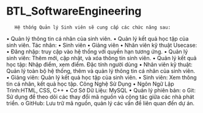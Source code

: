 # BTL_SoftwareEngineering
       Hệ thống Quản lý Sinh viên sẽ cung cấp các chức năng sau:
• Quản lý thông tin cá nhân của sinh viên.
• Quản lý kết quả học tập của sinh viên.
       Tác nhân:
• Sinh viên
• Giảng viên
• Nhân viên kỹ thuật
       Usecase:
• Đăng nhập: truy cập vào hệ thống với quyền hạn tương ứng.
• Quản lý sinh viên: Thêm mới, cập nhật, và xóa thông tin sinh viên.
• Quản lý kết quả học tập: Nhập điểm, xem điểm.
       Đặc tính người dùng
• Nhân viên kỹ thuật: Quản lý toàn bộ hệ thống, thêm và quản lý thông tin cá nhân của sinh viên.
• Giảng viên: Quản lý kết quả học tập của sinh viên.
• Sinh viên: Xem thông tin cá nhân, kết quả học tập.
       Công Nghệ Sử Dụng
• Ngôn Ngữ Lập Trình:HTML, CSS, C++
• Cơ Sở Dữ Liệu: MySQL
• Quản lý phiên bản:
o Git: Sử dụng để theo dõi các thay đổi mã nguồn và cộng tác giữa các nhà phát triển.
o GitHub: Lưu trữ mã nguồn, quản lý các vấn đề liên quan đến dự án.
      
